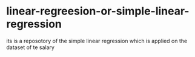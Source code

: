# linear-regreesion-or-simple-linear-regression
its is a reposotory of the simple linear regression which is applied on the dataset of te salary  
